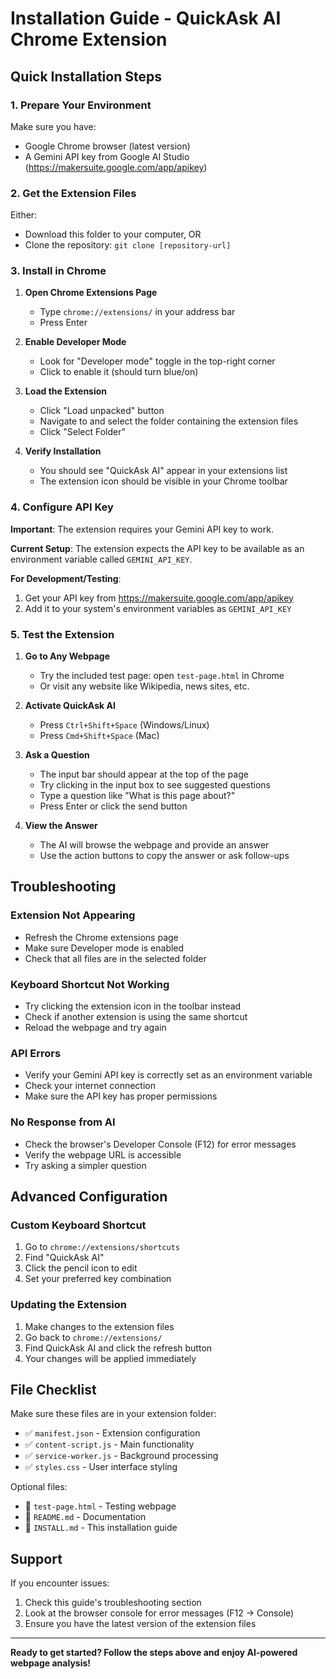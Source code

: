# Installation Guide - QuickAsk AI Chrome Extension

## Quick Installation Steps

### 1. Prepare Your Environment
Make sure you have:
- Google Chrome browser (latest version)
- A Gemini API key from Google AI Studio (https://makersuite.google.com/app/apikey)

### 2. Get the Extension Files
Either:
- Download this folder to your computer, OR
- Clone the repository: `git clone [repository-url]`

### 3. Install in Chrome

1. **Open Chrome Extensions Page**
   - Type `chrome://extensions/` in your address bar
   - Press Enter

2. **Enable Developer Mode**
   - Look for "Developer mode" toggle in the top-right corner
   - Click to enable it (should turn blue/on)

3. **Load the Extension**
   - Click "Load unpacked" button
   - Navigate to and select the folder containing the extension files
   - Click "Select Folder"

4. **Verify Installation**
   - You should see "QuickAsk AI" appear in your extensions list
   - The extension icon should be visible in your Chrome toolbar

### 4. Configure API Key

**Important**: The extension requires your Gemini API key to work.

**Current Setup**: The extension expects the API key to be available as an environment variable called `GEMINI_API_KEY`.

**For Development/Testing**:
1. Get your API key from https://makersuite.google.com/app/apikey
2. Add it to your system's environment variables as `GEMINI_API_KEY`

### 5. Test the Extension

1. **Go to Any Webpage**
   - Try the included test page: open `test-page.html` in Chrome
   - Or visit any website like Wikipedia, news sites, etc.

2. **Activate QuickAsk AI**
   - Press `Ctrl+Shift+Space` (Windows/Linux)
   - Press `Cmd+Shift+Space` (Mac)

3. **Ask a Question**
   - The input bar should appear at the top of the page
   - Try clicking in the input box to see suggested questions
   - Type a question like "What is this page about?"
   - Press Enter or click the send button

4. **View the Answer**
   - The AI will browse the webpage and provide an answer
   - Use the action buttons to copy the answer or ask follow-ups

## Troubleshooting

### Extension Not Appearing
- Refresh the Chrome extensions page
- Make sure Developer mode is enabled
- Check that all files are in the selected folder

### Keyboard Shortcut Not Working
- Try clicking the extension icon in the toolbar instead
- Check if another extension is using the same shortcut
- Reload the webpage and try again

### API Errors
- Verify your Gemini API key is correctly set as an environment variable
- Check your internet connection
- Make sure the API key has proper permissions

### No Response from AI
- Check the browser's Developer Console (F12) for error messages
- Verify the webpage URL is accessible
- Try asking a simpler question

## Advanced Configuration

### Custom Keyboard Shortcut
1. Go to `chrome://extensions/shortcuts`
2. Find "QuickAsk AI"
3. Click the pencil icon to edit
4. Set your preferred key combination

### Updating the Extension
1. Make changes to the extension files
2. Go back to `chrome://extensions/`
3. Find QuickAsk AI and click the refresh button
4. Your changes will be applied immediately

## File Checklist

Make sure these files are in your extension folder:
- ✅ `manifest.json` - Extension configuration
- ✅ `content-script.js` - Main functionality
- ✅ `service-worker.js` - Background processing
- ✅ `styles.css` - User interface styling

Optional files:
- 📄 `test-page.html` - Testing webpage
- 📄 `README.md` - Documentation
- 📄 `INSTALL.md` - This installation guide

## Support

If you encounter issues:
1. Check this guide's troubleshooting section
2. Look at the browser console for error messages (F12 → Console)
3. Ensure you have the latest version of the extension files

---

**Ready to get started? Follow the steps above and enjoy AI-powered webpage analysis!**